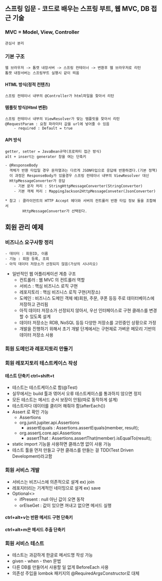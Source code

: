 ## 스프링 입문 - 코드로 배우는 스프링 부트, 웹 MVC, DB 접근 기술

### MVC = Model, View, Controller
    관심사 분리

### 기본 구조
    웹 브라우저 -> 톰캣 내장서버 -> 스프링 컨테이너 -> 변환후 웹 브라우저로 리턴
    톰캣 내장서버는 스프링부트 실행시 같이 띄움 
#### HTML 방식(정적 컨텐츠)
    스프링 컨테이너 내부의 @Controller가 html파일을 찾아서 리턴

#### 템플릿 방식(Html 변환)
    스프링 컨테이너 내부의 ViewResolver가 맞는 템플릿을 찾아서 리턴
    @RequestParam : 요청 파라미터 값을 url에 넣어줄 수 있음
        - required : Default = true

#### API 방식
    getter, setter = JavaBean규약(프로퍼티 접근 방식)
    alt + insert는 generater 창을 여는 단축키

    - @ResponseBody
      객체가 반환 타입일 경우 문자열과는 다르게 JSON타입으로 응답에 반환하겠다.(기본 정책)
      이 과정은 ResponseBody가 있을경우 스프링 컨테이너 내부의 ViewResolver 대신
      HttpMessageConverter가 응답 
        - 기본 문자 처리 : StringHttpMessageConverter(StringConverter)
        - 기본 객체 처리 : MappingJackson2HttpMessageConveter(JsonConverter)

    * 참고 : 클라이언트의 HTTP Accept 헤더와 서버의 컨트롤러 반환 타입 정보 둘을 조합해서
            HttpMessageConverter가 선택된다.

## 회원 관리 예제
### 비즈니스 요구사항 정리
    - 데이터 : 회원ID, 이름
    - 기능 : 회원 등록, 조회
    - 아직 데이터 저장소가 선정되지 않음(가상의 시나리오)
- 일반적인 웹 어플리케이션 계층 구조
  - 컨트롤러 : 웹 MVC 의 컨트롤러 역할
  - 서비스 : 핵심 비즈니스 로직 구현
  - 레포지토리 : 핵심 비즈니스 로직 구현(저장소)
  - 도메인 : 비즈니스 도메인 객체
    예)회원, 주문, 쿠폰 등등 주로 데이터베이스에 저장하고 관리됨
  - 아직 데이터 저장소가 선정되지 않아서, 우선 인터페이스로 구현 클래스를 변경할 수 있도록 설계
  - 데이터 저장소는 RDB, NoSQL 등등 다양한 저장소를 고민중인 상황으로 가정
  - 개발을 진행하기 위해서 초기 개발 단계에서는 구현체로 가벼운 메모리 기반의 데이터 저장소 사용

### 회원 도메인과 레포지토리 만들기
### 회원 레포지토리 테스트케이스 작성
#### 테스트 단축키 ctrl+shift+t
- 테스트는 테스트케이스로 함(@Test)
- 실무에서는 build 툴과 엮어서 오류 테스트케이스를 통과하지 않으면 정지
- 모든 테스트는 메서드 순서 보장이 안됨(따로 동작하게 설계)
- 테스트마다 데이터를 클리어 해줘야 함(afterEach())
- Assert 로 확인 가능
  -  Assertions
  - org.junit.jupiter.api.Assertions
    - assertEquals : Assertions.assertEquals(member, result);
  - org.assertj.core.api.Assertions
    - assertThat : Assertions.assertThat(member).isEqualTo(result);
- static import 기능을 사용하면 클래스명 없이 사용 가능
- 테스트 툴을 먼저 만들고 구현 클래스를 만들는 걸 TDD(Test Driven Development)라고함
### 회원 서비스 개발
- 서비스는 비즈니스에 의존적으로 설계 ex) join
- 레포지터리는 기계적인 네이밍으로 설계 ex) save
- Optional<>
  - ifPresent : null 아닌 값이 오면 동작
  - orElseGet : 값이 있으면 꺼내고 없으면 메서드 실행
#### ctrl+alt+v는 반환 메서드 구현 단축키
#### ctrl+alt+m은 메서드 추출 단축키
### 회원 서비스 테스트
- 테스트는 과감하게 한글로 메서드명 작성 가능
- given - when - then 문법
- 다른 DB를 만들어서 사용할 일 없게 BeforeEach 사용 
- 의존성 주입을 lombok 패키지의 @RequiredArgsConstructor로 대체